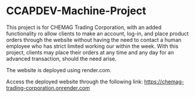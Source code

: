 # CCAPDEV-Machine-Project

This project is for CHEMAG Trading Corporation, with an added functionality ro allow clients to make an account, log-in, and place product orders through the website without having the need to contact a human employee who has strict limited working our within the week. With this project, clients may place their orders at any time and any day for an advanced transaction, should the need arise.

The website is deployed using render.com.

Access the deployed website through the following link:
https://chemag-trading-corporation.onrender.com
